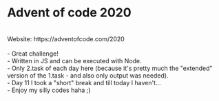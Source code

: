 # Advent of code 2020
<br>
Website: https://adventofcode.com/2020
<br>
<br>- Great challenge!
<br>- Written in JS and can be executed with Node.
<br>- Only 2.task of each day here (because it's pretty much the "extended" version of the 1.task - and also only output was needed).
<br>- Day 11 I took a "short" break and till today I haven't...
<br>- Enjoy my silly codes haha ;)